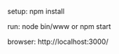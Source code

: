 setup:
    npm install
    
run:
    node bin/www or
    npm start

browser:
    http://localhost:3000/